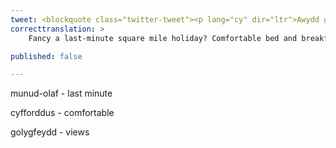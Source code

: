 ```yaml
---
tweet: <blockquote class="twitter-tweet"><p lang="cy" dir="ltr">Awydd gwyliau milltir sgwâr funud olaf? Ystafelloedd gwely a brecwast cyfforddus efo golygfeydd o’r môr a mynyddoedd ar gael penwythnos yma! Dewch i&#39;r Nant i ymlacio! Cysylltwch am fanylion.<a href="https://twitter.com/hashtag/lleol?src=hash&amp;ref_src=twsrc%5Etfw">#lleol</a> <a href="https://twitter.com/hashtag/milltirsgwar?src=hash&amp;ref_src=twsrc%5Etfw">#milltirsgwar</a> <a href="https://twitter.com/hashtag/yagym?src=hash&amp;ref_src=twsrc%5Etfw">#yagym</a> <a href="https://t.co/lnMl4YGSsN">pic.twitter.com/lnMl4YGSsN</a></p>&mdash; Nant Gwrtheyrn (@NantGwrtheyrn1) <a href="https://twitter.com/NantGwrtheyrn1/status/1291090435742597121?ref_src=twsrc%5Etfw">August 5, 2020</a></blockquote> <script async src="https://platform.twitter.com/widgets.js" charset="utf-8"></script>
correcttranslation: >
    Fancy a last-minute square mile holiday? Comfortable bed and breakfast rooms with views of the beach and mountains available this weekend! Come to the Nant to relax. Contact for details.

published: false

---
```


munud-olaf - last minute

cyfforddus - comfortable

golygfeydd - views




